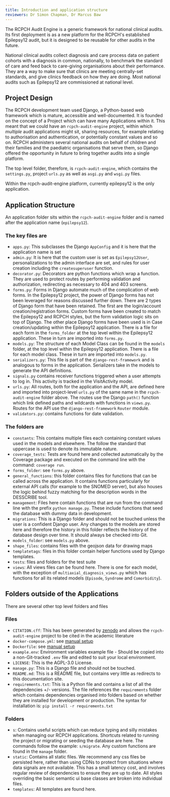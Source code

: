 ```yaml
---
title: Introduction and application structure
reviewers: Dr Simon Chapman, Dr Marcus Baw
---
```


The RCPCH Audit Engine is a generic framework for national clinical audits. Its first deployment is as a new platform for the RCPCH's established Epilepsy12 audit, but it is designed to be reusable for other audits in the future.

National clinical audits collect diagnosis and care process data on patient cohorts with a diagnosis in common, nationally, to benchmark the standard of care and feed back to care-giving organisations about their performance. They are a way to make sure that clinics are meeting centrally-set standards, and give clinics feedback on how they are doing. Most national audits such as Epilepsy12 are commissioned at national level.

## Project Design

The RCPCH development team used Django, a Python-based web framework which is mature, accessible and well-documented. It is founded on the concept of a Project which can have many Applications within it. This meant that we could have an `rcpch-audit-engine` project, within which *multiple* audit applications might sit, sharing resources, for example relating to authorisation and authentication, or potentially constant values and so on. RCPCH administers several national audits on behalf of children and their families and the paediatric organisations that serve them, so Django offered the opportunity in future to bring together audits into a single platform.

The top level folder, therefore, is `rcpch-audit-engine`, which contains the `settings.py`, project `urls.py` as well as `asgi.py` and `wsgi.py` files.

Within the rcpch-audit-engine platform, currently epilepsy12 is the only application.

## Application Structure

An application folder sits within the `rcpch-audit-engine` folder and is named after the application name (`epilepsy12`).

### The key files are

- `apps.py`: This subclasses the Django `AppConfig` and it is here that the application name is set
- `admin.py`: It is here that the custom user is set as `Epilepsy12User`, personalizations to the admin interface are set, and rules for user creation including the `createsuperuser` function.
- `decorator.py`: Decorators are python functions which wrap a function. They are used to protect routes by performing validation and authorization, redirecting as necessary to 404 and 403 screens.
- `forms.py`: Forms in Django automate much of the complication of web forms. In the Epilepsy12 project, the power of Django forms has not been leveraged for reasons discussed further down. There are 2 types of Django form that have been retained. The first are the login/account creation/registration forms. Custom forms have been created to match the Epilepsy12 and RCPCH styles, but the form validation logic sits on top of Django. The other place Django forms have been used is in Case creation/updating within the Epilepsy12 application. There is a file for each form in the `forms_folder` at the top level within the Epilepsy12 application. These in turn are imported into `forms.py`.
- `models.py`: The structure of each Model Class can be found in the `models` folder, at the top level within the Epilepsy12 application. There is a file for each model class. These in turn are imported into `models.py`.
- `serializers.py`: This file is part of the `django-rest-framework` and is analogous to forms in the application. Serializers take in the models to generate the API definitions.
- `signals.py` contains receiver functions triggered when a user attempts to log in. This activity is tracked in the VisitActivity model.
- `urls.py`: All routes, both for the application and the API, are defined here and imported into project-level `urls.py` of the same name in the `rcpch-audit-engine` folder above. The routes use the Django `path()` function which link defined paths and wildcards with functions in `views.py`. Routes for the API use the `django-rest-framework` `Router` module.
- `validators.py`: contains functions for date validation.

### The folders are

- `constants`: This contains multiple files each containing constant values used in the models and elsewhere. The follow the standard that uppercase is used to denote its immutable nature.
- `coverage_tests`: Tests are found here and collected automatically by the Coverage package and executed on the command line with the command: `coverage run`.
- `forms_folder`: see `forms.py` above.
- `general_functions`: this folder contains files for functions that can be called across the application. It contains functions particularly for external API calls (for example to the SNOMED server), but also houses the logic behind fuzzy matching for the description words in the DESSCRIBE tool.
- `management`: Files here contain functions that are run from the command line with the prefix `python manage.py`. These include functions that seed the database with dummy data in development.
- `migrations`: This is a Django folder and should not be touched unless the user is a confident Django user. Any changes to the models are stored here and therefore the history in this folder reflects the history of the database design over time. It should always be checked into Git.
- `models_folder`: see `models.py` above.
- `shape_files`: contains files with the geojson data for drawing maps
- `templatetags`: files in this folder contain helper functions used by Django templates.
- `tests`: files and folders for the test suite
- `views`: All views files can be found here. There is one for each model, with the exception of `multiaxial_diagnosis_views.py` which has functions for all its related models (`Episode`, `Syndrome` and `Comorbidity`).

## Folders outside of the Applications

There are several other top level folders and files

### Files

- `CITATION.cff`: This has been generated by [zenodo](https://zenodo.org) and allows the `rcpch-audit-engine` project to be cited in the academic literature
- `docker-compose.yml`: see [manual setup](manual-setup.md)
- `Dockerfile`: see [manual setup](manual-setup.md)
- `example.env`: Environment variables example file - Should be copied into a non-Git-tracked `.env` file and edited to suit your local environment.
- `LICENSE`: This is the AGPL-3.0 License.
- `manage.py`: This is a Django file and should not be touched.
- `README.md`: This is a README file, but contains very little as redirects to this documentation site.
- `requirements.txt`: This is a Python file and contains a list of all the dependencies +/- versions. The file references the `requirements` folder which contains dependencies organised into folders based on whether they are installed for development or production. The syntax for installation is: `pip install -r requirements.txt`

### Folders

- `s`: Contains useful scripts which can reduce typing and silly mistakes when managing our RCPCH applications. Shortcuts related to running the project or migrating or seeding the database are here. The commands follow the example: `s/migrate`. Any custom functions are found in the `manage` folder.
- `static`: Contains all static files. We recommend any css files be persisted here, rather than using CDNs to protect from situations where data signals are not available. This has a small latency cost, and involves regular review of dependencies to ensure they are up to date. All styles overriding the basic semantic ui base classes are broken into individual files.
- `templates`: All templates are found here.

